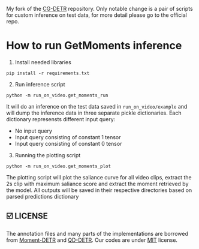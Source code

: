My fork of the [CG-DETR](https://github.com/wjun0830/CGDETR) repository. Only notable change is a pair of scripts for custom inference on test data, for more detail please go to the official repo.

# How to run GetMoments inference

1) Install needed libraries
```
pip install -r requirements.txt
```

2) Run inference script
```
python -m run_on_video.get_moments_run
```

It will do an inference on the test data saved in `run_on_video/example` and will dump the inference data in three separate pickle dictionaries. Each dictionary represensts different input query:

- No input query
- Input query consisting of constant 1 tensor
- Input query consisting of constant 0 tensor

3) Running the plotting script
 ```
python -m run_on_video.get_moments_plot
```

The plotting script will plot the saliance curve for all video clips, extract the 2s clip with maximum saliance score and extract the moment retrieved by the model. All outputs will be saved in their respective directories based on parsed predictions dictionary 

## ☑️ LICENSE
The annotation files and many parts of the implementations are borrowed from [Moment-DETR](https://github.com/jayleicn/moment_detr) and [QD-DETR](https://github.com/wjun0830/QD-DETR).
Our codes are under [MIT](https://opensource.org/licenses/MIT) license.
 

